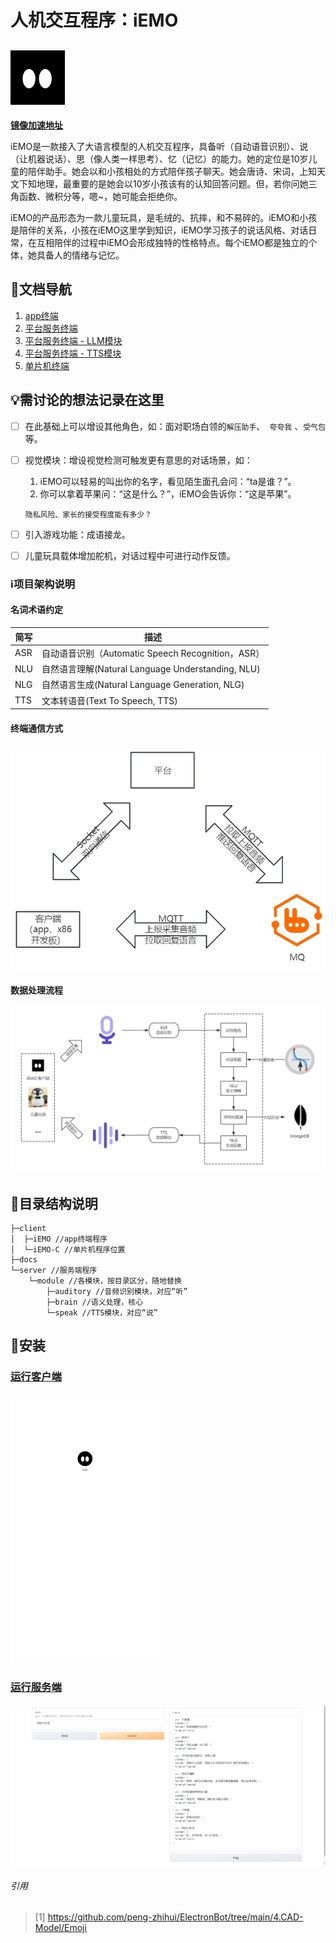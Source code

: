 # 人机交互程序：iEMO 
## ![](docs/images/res/icons/87x87.png)

[**镜像加速地址**](https://gitee.com/DeveloperDaYao/iEMO)

iEMO是一款接入了大语言模型的人机交互程序，具备听（自动语音识别）、说（让机器说话）、思（像人类一样思考）、忆（记忆）的能力。她的定位是10岁儿童的陪伴助手。她会以和小孩相处的方式陪伴孩子聊天。她会唐诗、宋词，上知天文下知地理，最重要的是她会以10岁小孩该有的认知回答问题。但，若你问她三角函数、微积分等，嗯~，她可能会拒绝你。

iEMO的产品形态为一款儿童玩具，是毛绒的、抗摔，和不易碎的。iEMO和小孩是陪伴的关系，小孩在iEMO这里学到知识，iEMO学习孩子的说话风格、对话日常，在互相陪伴的过程中iEMO会形成独特的性格特点。每个iEMO都是独立的个体，她具备人的情绪与记忆。




## 🧭文档导航
1. [app终端](client/iEMO/README.md)
2. [平台服务终端](server/README.md)
3. [平台服务终端 - LLM模块](server/module/brain/README.md)
4. [平台服务终端 - TTS模块](server/module/speak/README.md)
5. [单片机终端](client/iEMO-C/README.md)



## 💡需讨论的想法记录在这里
- [ ] 在此基础上可以增设其他角色，如：面对职场白领的`解压助手`、` 夸夸我` 、`受气包`等。
- [ ] 视觉模块：增设视觉检测可触发更有意思的对话场景，如：
	1. iEMO可以轻易的叫出你的名字，看见陌生面孔会问：“ta是谁？”。
	2. 你可以拿着苹果问：“这是什么？”，iEMO会告诉你：“这是苹果”。
	
	`隐私风险、家长的接受程度能有多少？`

- [ ] 引入游戏功能：成语接龙。
- [ ] 儿童玩具载体增加舵机，对话过程中可进行动作反馈。



### ℹ项目架构说明
#### 名词术语约定
| 简写     | 描述     |
| -------- | -------- |
| ASR | 自动语音识别（Automatic Speech Recognition，ASR） |
| NLU | 自然语言理解(Natural Language Understanding, NLU) |
| NLG | 自然语言生成(Natural Language Generation, NLG) |
| TTS | 文本转语音(Text To Speech, TTS) |



#### 终端通信方式
![](docs/images/platform.png)
#### 数据处理流程
![](docs/images/process.png)


## 📂目录结构说明
```
├─client
│  ├─iEMO //app终端程序
│  └─iEMO-C //单片机程序位置
├─docs
└─server //服务端程序
    └─module //各模块，按目录区分，随地替换
        ├─auditory //音频识别模块，对应“听”
        ├─brain //语义处理，核心
        └─speak //TTS模块，对应“说”
```
## 🚀安装
### [运行客户端](client/iEMO/README.md)
![](docs/images/v1.gif)


### [运行服务端](server/README.md)
![](docs/images/s1.png)

###### 引用
> [1] https://github.com/peng-zhihui/ElectronBot/tree/main/4.CAD-Model/Emoji

